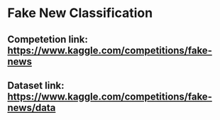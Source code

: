 # Fake New Classification
## Competetion link: https://www.kaggle.com/competitions/fake-news
## Dataset link: https://www.kaggle.com/competitions/fake-news/data
